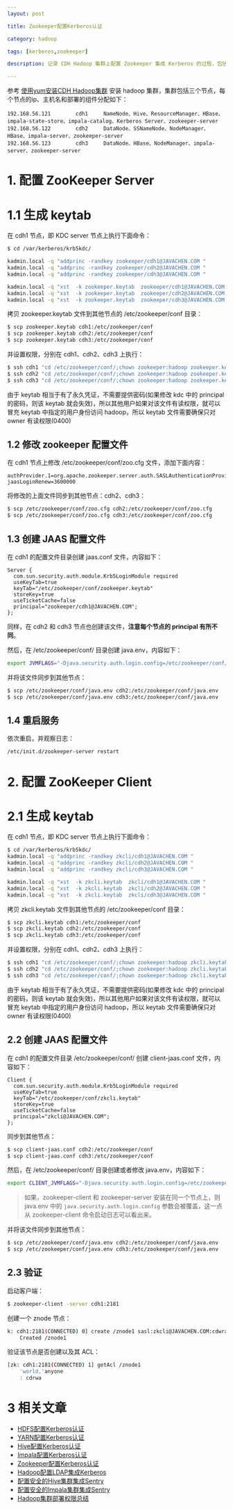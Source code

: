 ```yaml
---
layout: post

title: Zookeeper配置Kerberos认证

category: hadoop

tags: [kerberos,zookeeper]

description: 记录 CDH Hadoop 集群上配置 Zookeeper 集成 Kerberos 的过程，包括 Kerberos 的安装和 Zookeeper 相关配置修改说明。

---
```


参考 [使用yum安装CDH Hadoop集群](/2013/04/06/install-cloudera-cdh-by-yum.html) 安装 hadoop 集群，集群包括三个节点，每个节点的ip、主机名和部署的组件分配如下：

~~~
192.168.56.121        cdh1     NameNode、Hive、ResourceManager、HBase、impala-state-store、impala-catalog、Kerberos Server、zookeeper-server
192.168.56.122        cdh2     DataNode、SSNameNode、NodeManager、HBase、impala-server、zookeeper-server
192.168.56.123        cdh3     DataNode、HBase、NodeManager、impala-server、zookeeper-server
~~~

# 1. 配置 ZooKeeper Server

# 1.1 生成 keytab

在 cdh1 节点，即 KDC server 节点上执行下面命令：

~~~bash
$ cd /var/kerberos/krb5kdc/

kadmin.local -q "addprinc -randkey zookeeper/cdh1@JAVACHEN.COM "
kadmin.local -q "addprinc -randkey zookeeper/cdh2@JAVACHEN.COM "
kadmin.local -q "addprinc -randkey zookeeper/cdh3@JAVACHEN.COM "

kadmin.local -q "xst  -k zookeeper.keytab  zookeeper/cdh1@JAVACHEN.COM "
kadmin.local -q "xst  -k zookeeper.keytab  zookeeper/cdh2@JAVACHEN.COM "
kadmin.local -q "xst  -k zookeeper.keytab  zookeeper/cdh3@JAVACHEN.COM "
~~~

拷贝 zookeeper.keytab 文件到其他节点的 /etc/zookeeper/conf 目录：

~~~bash
$ scp zookeeper.keytab cdh1:/etc/zookeeper/conf
$ scp zookeeper.keytab cdh2:/etc/zookeeper/conf
$ scp zookeeper.keytab cdh3:/etc/zookeeper/conf
~~~

并设置权限，分别在 cdh1、cdh2、cdh3 上执行：

~~~bash
$ ssh cdh1 "cd /etc/zookeeper/conf/;chown zookeeper:hadoop zookeeper.keytab ;chmod 400 *.keytab"
$ ssh cdh2 "cd /etc/zookeeper/conf/;chown zookeeper:hadoop zookeeper.keytab ;chmod 400 *.keytab"
$ ssh cdh3 "cd /etc/zookeeper/conf/;chown zookeeper:hadoop zookeeper.keytab ;chmod 400 *.keytab"
~~~

由于 keytab 相当于有了永久凭证，不需要提供密码(如果修改 kdc 中的 principal 的密码，则该 keytab 就会失效)，所以其他用户如果对该文件有读权限，就可以冒充 keytab 中指定的用户身份访问 hadoop，所以 keytab 文件需要确保只对 owner 有读权限(0400)

## 1.2 修改 zookeeper 配置文件

在 cdh1 节点上修改 /etc/zookeeper/conf/zoo.cfg 文件，添加下面内容：

~~~properties
authProvider.1=org.apache.zookeeper.server.auth.SASLAuthenticationProvider
jaasLoginRenew=3600000
~~~

将修改的上面文件同步到其他节点：cdh2、cdh3：

~~~bash
$ scp /etc/zookeeper/conf/zoo.cfg cdh2:/etc/zookeeper/conf/zoo.cfg
$ scp /etc/zookeeper/conf/zoo.cfg cdh3:/etc/zookeeper/conf/zoo.cfg
~~~

## 1.3 创建 JAAS 配置文件

在 cdh1 的配置文件目录创建 jaas.conf 文件，内容如下：

~~~
Server {
  com.sun.security.auth.module.Krb5LoginModule required
  useKeyTab=true
  keyTab="/etc/zookeeper/conf/zookeeper.keytab"
  storeKey=true
  useTicketCache=false
  principal="zookeeper/cdh1@JAVACHEN.COM";
};
~~~

同样，在 cdh2 和 cdh3 节点也创建该文件，**注意每个节点的 principal 有所不同**。

然后，在 /etc/zookeeper/conf/ 目录创建 java.env，内容如下：

~~~bash
export JVMFLAGS="-Djava.security.auth.login.config=/etc/zookeeper/conf/jaas.conf"
~~~

并将该文件同步到其他节点：

~~~bash
$ scp /etc/zookeeper/conf/java.env cdh2:/etc/zookeeper/conf/java.env
$ scp /etc/zookeeper/conf/java.env cdh3:/etc/zookeeper/conf/java.env
~~~

## 1.4 重启服务

依次重启，并观察日志：

~~~bash
/etc/init.d/zookeeper-server restart
~~~

# 2. 配置 ZooKeeper Client

# 2.1 生成 keytab

在 cdh1 节点，即 KDC server 节点上执行下面命令：

~~~bash
$ cd /var/kerberos/krb5kdc/
kadmin.local -q "addprinc -randkey zkcli/cdh1@JAVACHEN.COM "
kadmin.local -q "addprinc -randkey zkcli/cdh2@JAVACHEN.COM "
kadmin.local -q "addprinc -randkey zkcli/cdh3@JAVACHEN.COM "

kadmin.local -q "xst  -k zkcli.keytab  zkcli/cdh1@JAVACHEN.COM "
kadmin.local -q "xst  -k zkcli.keytab  zkcli/cdh2@JAVACHEN.COM "
kadmin.local -q "xst  -k zkcli.keytab  zkcli/cdh3@JAVACHEN.COM "
~~~

拷贝 zkcli.keytab 文件到其他节点的 /etc/zookeeper/conf 目录：

~~~bash
$ scp zkcli.keytab cdh1:/etc/zookeeper/conf
$ scp zkcli.keytab cdh2:/etc/zookeeper/conf
$ scp zkcli.keytab cdh3:/etc/zookeeper/conf
~~~

并设置权限，分别在 cdh1、cdh2、cdh3 上执行：

~~~bash
$ ssh cdh1 "cd /etc/zookeeper/conf/;chown zookeeper:hadoop zkcli.keytab ;chmod 400 *.keytab"
$ ssh cdh2 "cd /etc/zookeeper/conf/;chown zookeeper:hadoop zkcli.keytab ;chmod 400 *.keytab"
$ ssh cdh3 "cd /etc/zookeeper/conf/;chown zookeeper:hadoop zkcli.keytab ;chmod 400 *.keytab"
~~~

由于 keytab 相当于有了永久凭证，不需要提供密码(如果修改 kdc 中的 principal 的密码，则该 keytab 就会失效)，所以其他用户如果对该文件有读权限，就可以冒充 keytab 中指定的用户身份访问 hadoop，所以 keytab 文件需要确保只对 owner 有读权限(0400)

## 2.2 创建 JAAS 配置文件

在 cdh1 的配置文件目录 /etc/zookeeper/conf/ 创建 client-jaas.conf 文件，内容如下：

~~~
Client {
  com.sun.security.auth.module.Krb5LoginModule required
  useKeyTab=true
  keyTab="/etc/zookeeper/conf/zkcli.keytab"
  storeKey=true
  useTicketCache=false
  principal="zkcli@JAVACHEN.COM";
};
~~~

同步到其他节点：

~~~bash
$ scp client-jaas.conf cdh2:/etc/zookeeper/conf
$ scp client-jaas.conf cdh3:/etc/zookeeper/conf
~~~

然后，在 /etc/zookeeper/conf/ 目录创建或者修改  java.env，内容如下：

~~~bash
export CLIENT_JVMFLAGS="-Djava.security.auth.login.config=/etc/zookeeper/conf/client-jaas.conf"
~~~

> 如果，zookeeper-client 和 zookeeper-server 安装在同一个节点上，则 java.env 中的 `java.security.auth.login.config` 参数会被覆盖，这一点从 zookeeper-client 命令启动日志可以看出来。

并将该文件同步到其他节点：

~~~bash
$ scp /etc/zookeeper/conf/java.env cdh2:/etc/zookeeper/conf/java.env
$ scp /etc/zookeeper/conf/java.env cdh3:/etc/zookeeper/conf/java.env
~~~

## 2.3 验证

启动客户端：

~~~bash
$ zookeeper-client -server cdh1:2181
~~~

创建一个 znode 节点：

~~~bash
k: cdh1:2181(CONNECTED) 0] create /znode1 sasl:zkcli@JAVACHEN.COM:cdwra
    Created /znode1
~~~

验证该节点是否创建以及其 ACL：

~~~bash
[zk: cdh1:2181(CONNECTED) 1] getAcl /znode1
    'world,'anyone
    : cdrwa
~~~

# 3 相关文章

 - [HDFS配置Kerberos认证](/2014/11/04/config-kerberos-in-cdh-hdfs.html)
 - [YARN配置Kerberos认证](/2014/11/05/config-kerberos-in-cdh-yarn.html)
 - [Hive配置Kerberos认证](/2014/11/06/config-kerberos-in-cdh-hive.html)
 - [Impala配置Kerberos认证](/2014/11/06/config-kerberos-in-cdh-impala.html)
 - [Zookeeper配置Kerberos认证](/2014/11/18/config-kerberos-in-cdh-zookeeper.html)
 - [Hadoop配置LDAP集成Kerberos](/2014/11/12/config-ldap-with-kerberos-in-cdh-hadoop.html)
 - [配置安全的Hive集群集成Sentry](/2014/11/14/config-secured-hive-with-sentry.html)
 - [配置安全的Impala集群集成Sentry](/2014/11/14/config-secured-impala-with-sentry.html)
 - [Hadoop集群部署权限总结](/2014/11/25/quikstart-for-config-kerberos-ldap-and-sentry-in-hadoop.html)